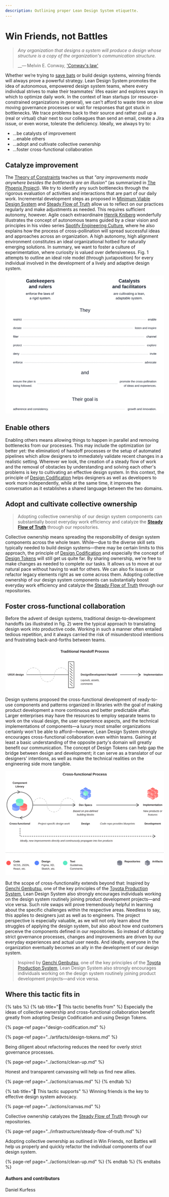 ```yaml
---
description: Outlining proper Lean Design System etiquette.
---
```


# Win Friends, not Battles

> _Any organization that designs a system will produce a design whose structure is a copy of the organization's communication structure._
>
>   __— Melvin E. Conway, ['Conway's law'](https://en.wikipedia.org/wiki/Conway%27s_law)

Whether we’re trying to [save bats](https://www.youtube.com/watch?v=_7Z7m6Fz_UA) or build design systems, winning friends will always prove a powerful strategy. Lean Design System promotes the idea of autonomous, empowered design system teams, where every individual strives to make their teammates' lifes easier and explores ways in which to optimize daily work. In the context of lean startups \(or resource-constrained organizations in general\), we can't afford to waste time on slow moving governance processes or wait for responses that got stuck in bottlenecks. We trace problems back to their source and rather pull up a \(real or virtual\) chair next to our colleagues than send an email, create a Jira issue, or even worse, tolerate the deficiency. Ideally, we always try to:

* …be catalysts of improvement
* …enable others
* …adopt and cultivate collective ownership
* …foster cross-functional collaboration

## Catalyze improvement

The [Theory of Constraints](https://en.wikipedia.org/wiki/Theory_of_constraints) teaches us that _"any improvements made anywhere besides the bottleneck are an illusion"_ \(as summarized in [The Phoenix Project](https://itrevolution.com/the-phoenix-project/)\). We try to identify any such bottlenecks through the rigorous evaluation of activities and interactions that are part of our daily work. Incremental development steps as proposed in [Minimum Viable Design System](minimum-viable-design-system.md) and [Steady Flow of Truth](../infrastructure/steady-flow-of-truth.md) allow us to reflect on our practices regularly and make adjustments as needed. This requires sufficient autonomy, however. Agile coach extraordinaire [Henrik Kniberg](https://twitter.com/henrikkniberg) wonderfully illustrates the concept of autonomous teams guided by a clear vision and principles in his video series [Spotify Engineering Culture](https://www.youtube.com/watch?v=4GK1NDTWbkY), where he also explains how the process of cross-pollination will spread successful ideas and approaches across an organization. A high autonomy, high alignment environment constitutes an ideal organizational hotbed for naturally emerging solutions. In summary, we want to foster a culture of experimentation, where curiosity is valued over defensiveness. Fig. 1 attempts to outline an ideal role model \(through juxtaposition\) for every individual involved in the development of a lively and adaptive design system.

![Fig. 1: Gatekeepers x Catalysts](../../.gitbook/assets/fig_role.svg)

## Enable others

Enabling others means allowing things to happen in parallel and removing bottlenecks from our processes. This may include the optimization \(or better yet: the elimination\) of handoff processes or the setup of automated pipelines which allow designers to immediately validate recent changes in a realistic setting. Wherever we look, the creation of a steady flow of work and the removal of obstacles by understanding and solving each other's problems is key to cultivating an effective design system. In this context, the principle of [Design Codification](design-codification.md) helps designers as well as developers to work more independently, while at the same time, it improves the conversation as it establishes a shared language between the two domains. 

## Adopt and cultivate collective ownership

> Adopting collective ownership of our design system components can substantially boost everyday work efficiency and catalyze the [**Steady Flow of Truth**](../infrastructure/steady-flow-of-truth.md) through our repositories.

Collective ownership means spreading the responsibility of design system components across the whole team. While—due to the diverse skill sets typically needed to build design systems—there may be certain limits to this approach, the principle of [Design Codification](design-codification.md) and especially the concept of [Design Tokens](../artifacts/design-tokens.md) will still get us quite far. By sharing ownership, we're free to make changes as needed to complete our tasks. It allows us to move at our natural pace without having to wait for others.  We can also fix issues or refactor legacy elements right as we come across them. Adopting collective ownership of our design system components can substantially boost everyday work efficiency and catalyze the [Steady Flow of Truth](../infrastructure/steady-flow-of-truth.md) through our repositories.

## Foster cross-functional collaboration

Before the advent of design systems, traditional design-to-development handoffs \(as illustrated in fig. 2\) were the typical approach to translating design work into productive code. Working in such a manner often entailed tedious repetition, and it always carried the risk of misunderstood intentions and frustrating back-and-forths between teams.

![Fig. 2: Traditional Handoff](../../.gitbook/assets/fig_handoff.svg)

Design systems proposed the cross-functional development of ready-to-use components and patterns organized in libraries with the goal of making product development a more continuous and better predictable affair. Larger enterprises may have the resources to employ separate teams to work on the visual design, the user experience aspects, and the technical implementations of components—a luxury most smaller organizations certainly won't be able to afford—however, Lean Design System strongly encourages cross-functional collaboration even within teams. Gaining at least a basic understanding of the opposite party's domain will greatly benefit our communication. The concept of Design Tokens can help gap the bridge between design and development; it can serve as a translator of our designers' intentions, as well as make the technical realities on the engineering side more tangible.

![Fig. 3: Cross-functional Process with a Design System in place](../../.gitbook/assets/fig_cross_functionality.svg)

But the scope of cross-functionality extends beyond that: Inspired by [Genchi Genbutsu](https://en.wikipedia.org/wiki/Genchi_Genbutsu), one of the key principles of the [Toyota Production System](https://en.wikipedia.org/wiki/Toyota_Production_System), Lean Design System also strongly encourages individuals working on the design system routinely joining product development projects—and vice versa. Such role swaps will prove tremendously helpful in learning about the specific challenges within the respective areas. Needless to say, this applies to designers just as well as to engineers. The project perspective is especially valuable, as we will not only learn about the struggles of applying the design system, but also about how end customers perceive the components defined in our repositories. So instead of dictating strict governance processes, changes and improvements are driven by our everyday experiences and actual user needs. And ideally, everyone in the organization eventually becomes an ally in the development of our design system.

> Inspired by [Genchi Genbutsu](https://en.wikipedia.org/wiki/Genchi_Genbutsu), one of the key principles of the [Toyota Production System](https://en.wikipedia.org/wiki/Toyota_Production_System), Lean Design System also strongly encourages individuals working on the design system routinely joining product development projects—and vice versa.

## Where this tactic fits in

{% tabs %}
{% tab title="🙏  This tactic benefits from" %}
Especially the ideas of collective ownership and cross-functional collaboration benefit greatly from adopting Design Codification and using Design Tokens.

{% page-ref page="design-codification.md" %}

{% page-ref page="../artifacts/design-tokens.md" %}

Being diligent about refactoring reduces the need for overly strict governance processes. 

{% page-ref page="../actions/clean-up.md" %}

Honest and transparent canvassing will help us find new allies.

{% page-ref page="../actions/canvas.md" %}
{% endtab %}

{% tab title="💪  This tactic supports" %}
Winning friends is the key to effective design system advocacy.

{% page-ref page="../actions/canvas.md" %}

Collective ownership catalyzes the [Steady Flow of Truth](../infrastructure/steady-flow-of-truth.md) through our repositories.

{% page-ref page="../infrastructure/steady-flow-of-truth.md" %}

Adopting collective ownership as outlined in Win Friends, not Battles will help us properly and quickly refactor the individual components of our design system.

{% page-ref page="../actions/clean-up.md" %}
{% endtab %}
{% endtabs %}

#### Authors and contributors

Daniel Kurfess

